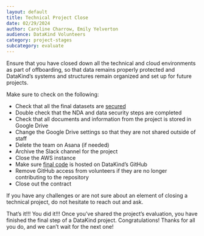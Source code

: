 ```yaml
---
layout: default
title: Technical Project Close
date: 02/29/2024
author: Caroline Charrow, Emily Yelverton
audience: DataKind Volunteers
category: project-stages
subcategory: evaluate
---
```


Ensure that you have closed down all the technical and cloud environments as part of offboarding, so that data remains properly protected and DataKind’s systems and structures remain organized and set up for future projects. 


Make sure to check on the following:


* Check that all the final datasets are [secured](https://playbook.datakind.org/playbook/articles/107/data-publication-or-destruction)
* Double check that the NDA and data security steps are completed
* Check that all documents and information from the project is stored in Google Drive
* Change the Google Drive settings so that they are not shared outside of staff
* Delete the team on Asana (if needed)
* Archive the Slack channel for the project
* Close the AWS instance
* Make sure [final code](https://playbook.datakind.org/playbook/articles/72/coding-and-working-with-data-at-datakind) is hosted on DataKind’s GitHub
* Remove GitHub access from volunteers if they are no longer contributing to the repository
* Close out the contract


If you have any challenges or are not sure about an element of closing a technical project, do not hesitate to reach out and ask.


That’s it!!! You did it!!! Once you’ve shared the project’s evaluation, you have finished the final step of a DataKind project. Congratulations! Thanks for all you do, and we can’t wait for the next one!